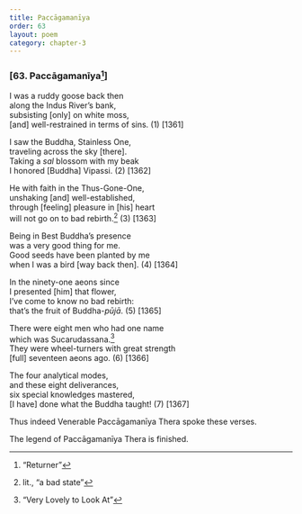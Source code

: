 ```yaml
---
title: Paccāgamanīya
order: 63
layout: poem
category: chapter-3
---
```


### \[63. Paccāgamanīya[^1]\]

I was a ruddy goose back then  
along the Indus River’s bank,  
subsisting \[only\] on white moss,  
\[and\] well-restrained in terms of sins. (1) \[1361\]

I saw the Buddha, Stainless One,  
traveling across the sky \[there\].  
Taking a *sal* blossom with my beak  
I honored \[Buddha\] Vipassi. (2) \[1362\]

He with faith in the Thus-Gone-One,  
unshaking \[and\] well-established,  
through \[feeling\] pleasure in \[his\] heart  
will not go on to bad rebirth.[^2] (3) \[1363\]

Being in Best Buddha’s presence  
was a very good thing for me.  
Good seeds have been planted by me  
when I was a bird \[way back then\]. (4) \[1364\]

In the ninety-one aeons since  
I presented \[him\] that flower,  
I’ve come to know no bad rebirth:  
that’s the fruit of Buddha-*pūjā*. (5) \[1365\]

There were eight men who had one name  
which was Sucarudassana.[^3]  
They were wheel-turners with great strength  
\[full\] seventeen aeons ago. (6) \[1366\]

The four analytical modes,  
and these eight deliverances,  
six special knowledges mastered,  
\[I have\] done what the Buddha taught! (7) \[1367\]

Thus indeed Venerable Paccāgamanīya Thera spoke these verses.

The legend of Paccāgamanīya Thera is finished.

[^1]: “Returner”

[^2]: lit., “a bad state”

[^3]: “Very Lovely to Look At”
